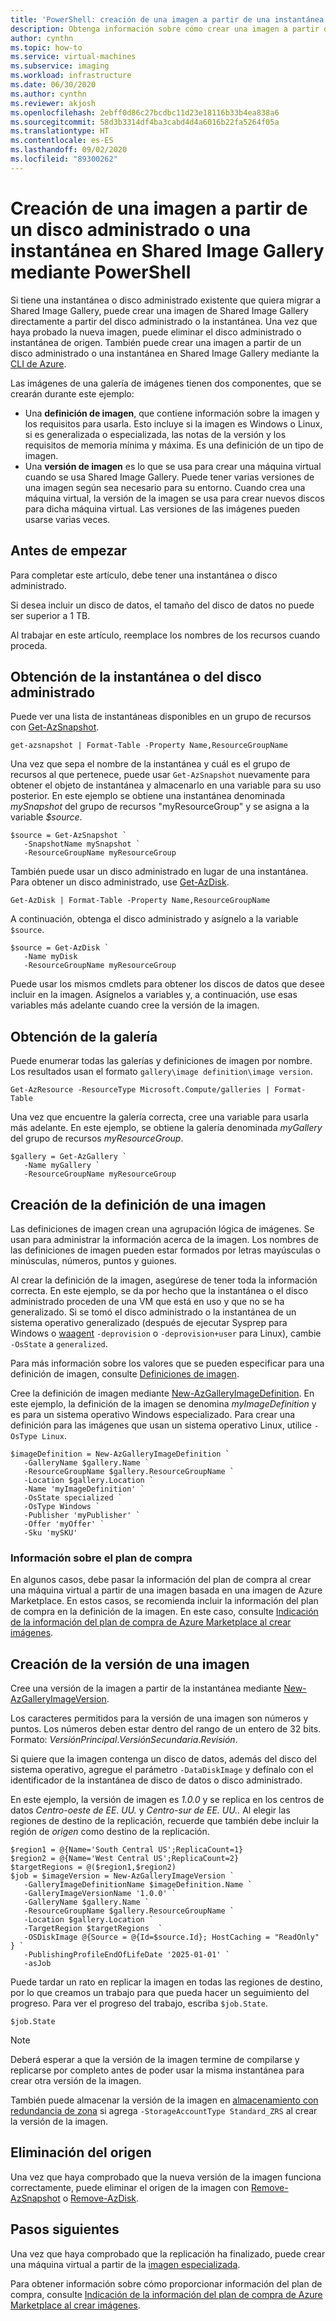 ```yaml
---
title: 'PowerShell: creación de una imagen a partir de una instantánea o un disco administrado en Shared Image Gallery'
description: Obtenga información sobre cómo crear una imagen a partir de una instantánea o disco administrado en Shared Image Gallery con PowerShell.
author: cynthn
ms.topic: how-to
ms.service: virtual-machines
ms.subservice: imaging
ms.workload: infrastructure
ms.date: 06/30/2020
ms.author: cynthn
ms.reviewer: akjosh
ms.openlocfilehash: 2ebff0d86c27bcdbc11d23e18116b33b4ea838a6
ms.sourcegitcommit: 58d3b3314df4ba3cabd4d4a6016b22fa5264f05a
ms.translationtype: HT
ms.contentlocale: es-ES
ms.lasthandoff: 09/02/2020
ms.locfileid: "89300262"
---
```

# <a name="create-an-image-from-a-managed-disk-or-snapshot-in-a-shared-image-gallery-using-powershell"></a>Creación de una imagen a partir de un disco administrado o una instantánea en Shared Image Gallery mediante PowerShell

Si tiene una instantánea o disco administrado existente que quiera migrar a Shared Image Gallery, puede crear una imagen de Shared Image Gallery directamente a partir del disco administrado o la instantánea. Una vez que haya probado la nueva imagen, puede eliminar el disco administrado o instantánea de origen. También puede crear una imagen a partir de un disco administrado o una instantánea en Shared Image Gallery mediante la [CLI de Azure](image-version-snapshot-cli.md).

Las imágenes de una galería de imágenes tienen dos componentes, que se crearán durante este ejemplo:
- Una **definición de imagen**, que contiene información sobre la imagen y los requisitos para usarla. Esto incluye si la imagen es Windows o Linux, si es generalizada o especializada, las notas de la versión y los requisitos de memoria mínima y máxima. Es una definición de un tipo de imagen. 
- Una **versión de imagen** es lo que se usa para crear una máquina virtual cuando se usa Shared Image Gallery. Puede tener varias versiones de una imagen según sea necesario para su entorno. Cuando crea una máquina virtual, la versión de la imagen se usa para crear nuevos discos para dicha máquina virtual. Las versiones de las imágenes pueden usarse varias veces.


## <a name="before-you-begin"></a>Antes de empezar

Para completar este artículo, debe tener una instantánea o disco administrado. 

Si desea incluir un disco de datos, el tamaño del disco de datos no puede ser superior a 1 TB.

Al trabajar en este artículo, reemplace los nombres de los recursos cuando proceda.


## <a name="get-the-snapshot-or-managed-disk"></a>Obtención de la instantánea o del disco administrado

Puede ver una lista de instantáneas disponibles en un grupo de recursos con [Get-AzSnapshot](/powershell/module/az.compute/get-azsnapshot). 

```azurepowershell-interactive
get-azsnapshot | Format-Table -Property Name,ResourceGroupName
```

Una vez que sepa el nombre de la instantánea y cuál es el grupo de recursos al que pertenece, puede usar `Get-AzSnapshot` nuevamente para obtener el objeto de instantánea y almacenarlo en una variable para su uso posterior. En este ejemplo se obtiene una instantánea denominada *mySnapshot* del grupo de recursos "myResourceGroup" y se asigna a la variable *$source*. 

```azurepowershell-interactive
$source = Get-AzSnapshot `
   -SnapshotName mySnapshot `
   -ResourceGroupName myResourceGroup
```

También puede usar un disco administrado en lugar de una instantánea. Para obtener un disco administrado, use [Get-AzDisk](/powershell/module/az.compute/get-azdisk). 

```azurepowershell-interactive
Get-AzDisk | Format-Table -Property Name,ResourceGroupName
```

A continuación, obtenga el disco administrado y asígnelo a la variable `$source`.

```azurepowershell-interactive
$source = Get-AzDisk `
   -Name myDisk
   -ResourceGroupName myResourceGroup
```

Puede usar los mismos cmdlets para obtener los discos de datos que desee incluir en la imagen. Asígnelos a variables y, a continuación, use esas variables más adelante cuando cree la versión de la imagen.


## <a name="get-the-gallery"></a>Obtención de la galería

Puede enumerar todas las galerías y definiciones de imagen por nombre. Los resultados usan el formato `gallery\image definition\image version`.

```azurepowershell-interactive
Get-AzResource -ResourceType Microsoft.Compute/galleries | Format-Table
```

Una vez que encuentre la galería correcta, cree una variable para usarla más adelante. En este ejemplo, se obtiene la galería denominada *myGallery* del grupo de recursos *myResourceGroup*.

```azurepowershell-interactive
$gallery = Get-AzGallery `
   -Name myGallery `
   -ResourceGroupName myResourceGroup
```


## <a name="create-an-image-definition"></a>Creación de la definición de una imagen 

Las definiciones de imagen crean una agrupación lógica de imágenes. Se usan para administrar la información acerca de la imagen. Los nombres de las definiciones de imagen pueden estar formados por letras mayúsculas o minúsculas, números, puntos y guiones. 

Al crear la definición de la imagen, asegúrese de tener toda la información correcta. En este ejemplo, se da por hecho que la instantánea o el disco administrado proceden de una VM que está en uso y que no se ha generalizado. Si se tomó el disco administrado o la instantánea de un sistema operativo generalizado (después de ejecutar Sysprep para Windows o [waagent](https://github.com/Azure/WALinuxAgent) `-deprovision` o `-deprovision+user` para Linux), cambie `-OsState` a `generalized`. 

Para más información sobre los valores que se pueden especificar para una definición de imagen, consulte [Definiciones de imagen](./windows/shared-image-galleries.md#image-definitions).

Cree la definición de imagen mediante [New-AzGalleryImageDefinition](/powershell/module/az.compute/new-azgalleryimageversion). En este ejemplo, la definición de la imagen se denomina *myImageDefinition* y es para un sistema operativo Windows especializado. Para crear una definición para las imágenes que usan un sistema operativo Linux, utilice `-OsType Linux`. 

```azurepowershell-interactive
$imageDefinition = New-AzGalleryImageDefinition `
   -GalleryName $gallery.Name `
   -ResourceGroupName $gallery.ResourceGroupName `
   -Location $gallery.Location `
   -Name 'myImageDefinition' `
   -OsState specialized `
   -OsType Windows `
   -Publisher 'myPublisher' `
   -Offer 'myOffer' `
   -Sku 'mySKU'
```

### <a name="purchase-plan-information"></a>Información sobre el plan de compra

En algunos casos, debe pasar la información del plan de compra al crear una máquina virtual a partir de una imagen basada en una imagen de Azure Marketplace. En estos casos, se recomienda incluir la información del plan de compra en la definición de la imagen. En este caso, consulte [Indicación de la información del plan de compra de Azure Marketplace al crear imágenes](marketplace-images.md).


## <a name="create-an-image-version"></a>Creación de la versión de una imagen

Cree una versión de la imagen a partir de la instantánea mediante [New-AzGalleryImageVersion](/powershell/module/az.compute/new-azgalleryimageversion). 

Los caracteres permitidos para la versión de una imagen son números y puntos. Los números deben estar dentro del rango de un entero de 32 bits. Formato: *VersiónPrincipal*.*VersiónSecundaria*.*Revisión*.

Si quiere que la imagen contenga un disco de datos, además del disco del sistema operativo, agregue el parámetro `-DataDiskImage` y defínalo con el identificador de la instantánea de disco de datos o disco administrado.

En este ejemplo, la versión de imagen es *1.0.0* y se replica en los centros de datos *Centro-oeste de EE. UU.* y *Centro-sur de EE. UU..* Al elegir las regiones de destino de la replicación, recuerde que también debe incluir la región de *origen* como destino de la replicación.


```azurepowershell-interactive
$region1 = @{Name='South Central US';ReplicaCount=1}
$region2 = @{Name='West Central US';ReplicaCount=2}
$targetRegions = @($region1,$region2)
$job = $imageVersion = New-AzGalleryImageVersion `
   -GalleryImageDefinitionName $imageDefinition.Name `
   -GalleryImageVersionName '1.0.0' `
   -GalleryName $gallery.Name `
   -ResourceGroupName $gallery.ResourceGroupName `
   -Location $gallery.Location `
   -TargetRegion $targetRegions  `
   -OSDiskImage @{Source = @{Id=$source.Id}; HostCaching = "ReadOnly" } `
   -PublishingProfileEndOfLifeDate '2025-01-01' `
   -asJob 
```

Puede tardar un rato en replicar la imagen en todas las regiones de destino, por lo que creamos un trabajo para que pueda hacer un seguimiento del progreso. Para ver el progreso del trabajo, escriba `$job.State`.

```azurepowershell-interactive
$job.State
```

> [!NOTE]
> Deberá esperar a que la versión de la imagen termine de compilarse y replicarse por completo antes de poder usar la misma instantánea para crear otra versión de la imagen. 
>
> También puede almacenar la versión de la imagen en [almacenamiento con redundancia de zona](../storage/common/storage-redundancy.md) si agrega `-StorageAccountType Standard_ZRS` al crear la versión de la imagen.
>

## <a name="delete-the-source"></a>Eliminación del origen

Una vez que haya comprobado que la nueva versión de la imagen funciona correctamente, puede eliminar el origen de la imagen con [Remove-AzSnapshot](/powershell/module/Az.Compute/Remove-AzSnapshot) o [Remove-AzDisk](/powershell/module/az.compute/remove-azdisk).


## <a name="next-steps"></a>Pasos siguientes

Una vez que haya comprobado que la replicación ha finalizado, puede crear una máquina virtual a partir de la [imagen especializada](vm-specialized-image-version-powershell.md).

Para obtener información sobre cómo proporcionar información del plan de compra, consulte [Indicación de la información del plan de compra de Azure Marketplace al crear imágenes](marketplace-images.md).
